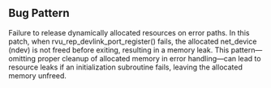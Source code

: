 ## Bug Pattern

Failure to release dynamically allocated resources on error paths. In this patch, when rvu_rep_devlink_port_register() fails, the allocated net_device (ndev) is not freed before exiting, resulting in a memory leak. This pattern—omitting proper cleanup of allocated memory in error handling—can lead to resource leaks if an initialization subroutine fails, leaving the allocated memory unfreed.